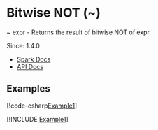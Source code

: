 ﻿# Bitwise NOT (~)

~ expr - Returns the result of bitwise NOT of expr.

Since: 1.4.0

* [Spark Docs](https://spark.apache.org/docs/latest/api/sql/index.html#_19)
* [API Docs](xref:TypedSpark.NET.Columns.TypedIntegralColumn`3.op_OnesComplement*)

## Examples

[!code-csharp[Example1](../../../TypedSpark.NET.Tests/Examples/BitwiseNot.cs#Example1)]

[!INCLUDE [Example1](../../../TypedSpark.NET.Tests/Examples/__examples__/BitwiseNot.Case1.md)]
